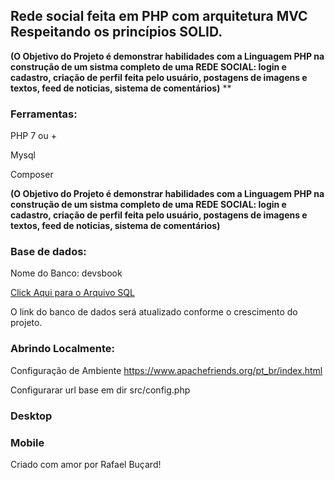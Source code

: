 
## Rede social  feita em PHP com arquitetura MVC Respeitando os princípios SOLID.

  **(O Objetivo do Projeto é demonstrar habilidades com a Linguagem PHP na construção de um sistma completo de uma REDE SOCIAL: login e cadastro, criação de perfil feita pelo usuário, postagens de imagens e textos, feed de noticias, sistema de comentários)** 
 **
### Ferramentas:

PHP 7 ou +

Mysql

Composer 

 **(O Objetivo do Projeto é demonstrar habilidades com a Linguagem PHP na construção de um sistma completo de uma REDE SOCIAL: login e cadastro, criação de perfil feita pelo usuário, postagens de imagens e textos, feed de noticias, sistema de comentários)** 
 
### Base de dados:

Nome do Banco: devsbook

[Click Aqui para o Arquivo SQL](https://github.com/rafaelbucard/Rede-Social/blob/main/devsbookdb.sql)


O  link do banco de dados será atualizado conforme o crescimento do projeto.


### Abrindo Localmente:

Configuração de Ambiente https://www.apachefriends.org/pt_br/index.html

Configurarar url base em dir src/config.php


### Desktop


### Mobile

Criado com amor por Rafael Buçard! 

